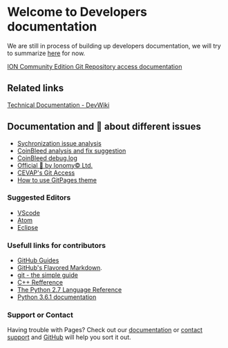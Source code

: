 # Welcome to Developers documentation     

We are still in process of building up developers documentation, we will try to summarize [here](https://cevap.github.io/doc/) for now.

[ION Community Edition Git Repository access documentation](GitAccess.md)

## Related links

[Technical Documentation - DevWiki](https://cevap.github.io/devwiki/) 

## Documentation and 📰 about different issues

- [Sychronization issue analysis](SyncStuck.md)
- [CoinBleed analysis and fix suggestion](CoinBleed.md)
- [CoinBleed debug.log](logs/README.md)
- [Official 📰 by Ionomy©️ Ltd.](https://news.ionomy.com/)
- [CEVAP's Git Access](GitAccess.md)
- [How to use GitPages theme](ThemeHowTo.md)

### Suggested Editors

- [VScode](https://code.visualstudio.com/)
- [Atom](https://atom.io/)
- [Eclipse](https://www.eclipse.org/downloads/?)

### Usefull links for contributors

- [GitHub Guides](https://guides.github.com/)
- [GitHub's Flavored Markdown](https://guides.github.com/features/mastering-markdown/).
- [git - the simple guide](https://rogerdudler.github.io/git-guide/)
- [C++ Refference](http://en.cppreference.com/w/)
- [The Python 2.7 Language Reference](https://docs.python.org/2/reference/index.html)
- [Python 3.6.1 documentation](https://docs.python.org/3/)

### Support or Contact

Having trouble with Pages? Check out our [documentation](https://help.github.com/categories/github-pages-basics/) or [contact support](https://github.com/contact) and [GitHub](https://github.com/contact) will help you sort it out.
